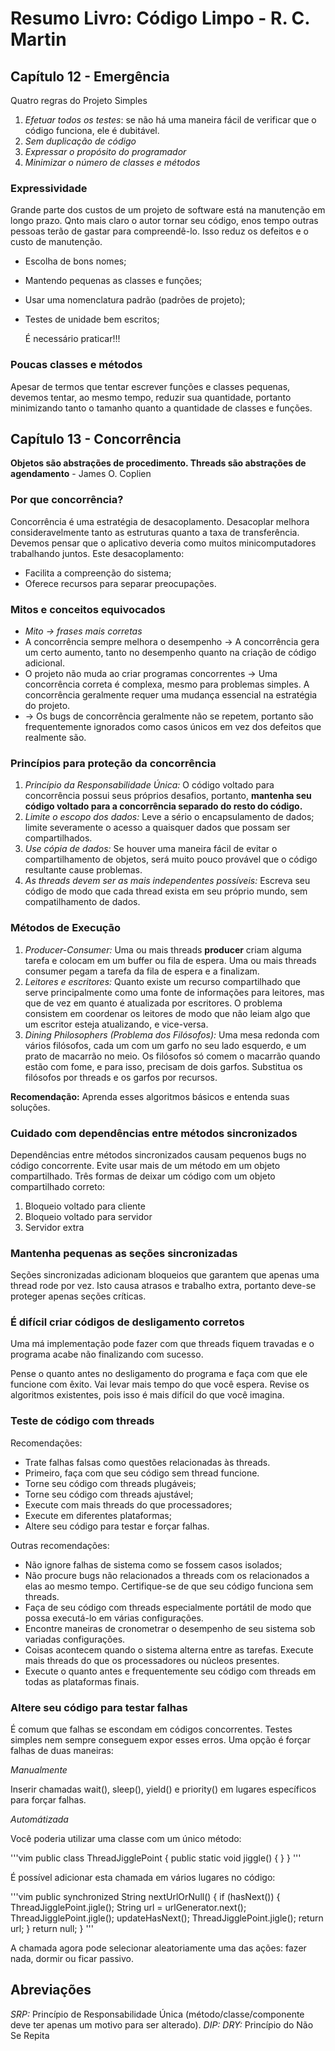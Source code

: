# Resumo Livro: Código Limpo - R. C. Martin

## Capítulo 12 - Emergência

Quatro regras do Projeto Simples

1. *Efetuar todos os testes*: se não há uma maneira fácil de verificar que o código funciona, ele é
dubitável.
2. *Sem duplicação de código*
3. *Expressar o propósito do programador*
4. *Minimizar o número de classes e métodos*

### Expressividade

Grande parte dos custos de um projeto de software está na manutenção em longo prazo. Qnto mais claro
o autor tornar seu código, enos tempo outras pessoas terão de gastar para compreendê-lo. Isso reduz
os defeitos e o custo de manutenção.

- Escolha de bons nomes;
- Mantendo pequenas as classes e funções;
- Usar uma nomenclatura padrão (padrões de projeto);
- Testes de unidade bem escritos;

  É necessário praticar!!!

### Poucas classes e métodos

Apesar de termos que tentar escrever funções e classes pequenas, devemos tentar, ao mesmo tempo,
reduzir sua quantidade, portanto minimizando tanto o tamanho quanto a quantidade de classes e
funções.

## Capítulo 13 - Concorrência

**Objetos são abstrações de procedimento. Threads são abstrações de agendamento** - James O. Coplien

### Por que concorrência?

Concorrência é uma estratégia de desacoplamento.
Desacoplar melhora consideravelmente tanto as estruturas quanto a taxa de transferência. Devemos
pensar que o aplicativo deveria como muitos minicomputadores trabalhando juntos. 
Este desacoplamento:

- Facilita a compreenção do sistema;
- Oferece recursos para separar preocupações.

### Mitos e conceitos equivocados

- *Mito -> frases mais corretas*
- A concorrência sempre melhora o desempenho -> A concorrência gera um certo aumento, tanto no
desempenho quanto na criação de código adicional.
- O projeto não muda ao criar programas concorrentes -> Uma concorrência correta é complexa, mesmo
  para problemas simples. A concorrência geralmente requer uma mudança essencial na estratégia do
  projeto.
- -> Os bugs de concorrência geralmente não se repetem, portanto são frequentemente ignorados como
  casos únicos em vez dos defeitos que realmente são.

### Princípios para proteção da concorrência

1. *Princípio da Responsabilidade Única:* O código voltado para concorrência possui seus próprios
desafios, portanto, **mantenha seu código voltado para a concorrência separado do resto do código.**
2. *Limite o escopo dos dados:* Leve a sério o encapsulamento de dados; limite severamente o acesso
a quaisquer dados que possam ser compartilhados.
3. *Use cópia de dados:* Se houver uma maneira fácil de evitar o compartilhamento de objetos, será
muito pouco provável que o código resultante cause problemas.
4. *As threads devem ser as mais independentes possíveis:* Escreva seu código de modo que cada
thread exista em seu próprio mundo, sem compatilhamento de dados.

### Métodos de Execução

1. *Producer-Consumer:* Uma ou mais threads **producer** criam alguma tarefa e colocam em um buffer
ou fila de espera. Uma ou mais threads consumer pegam a tarefa da fila de espera e a finalizam.
2. *Leitores e escritores:* Quanto existe um recurso compartilhado que serve principalmente como uma
fonte de informações para leitores, mas que de vez em quanto é atualizada por escritores. O problema
consistem em coordenar os leitores de modo que não leiam algo que um escritor esteja atualizando, e
vice-versa.
3. *Dining Philosophers (Problema dos Filósofos):* Uma mesa redonda com vários filósofos, cada um
com um garfo no seu lado esquerdo, e um prato de macarrão no meio. Os filósofos só comem o macarrão
quando estão com fome, e para isso, precisam de dois garfos. Substitua os filósofos por threads e os
garfos por recursos.


**Recomendação:** Aprenda esses algoritmos básicos e entenda suas soluções.


### Cuidado com dependências entre métodos sincronizados

Dependências entre métodos sincronizados causam pequenos bugs no código concorrente. Evite usar mais 
de um método em um objeto compartilhado.
Três formas de deixar um código com um objeto compartilhado correto:
1. Bloqueio voltado para cliente
2. Bloqueio voltado para servidor
3. Servidor extra

### Mantenha pequenas as seções sincronizadas

Seções sincronizadas adicionam bloqueios que garantem que apenas uma thread rode por vez. Isto causa 
atrasos e trabalho extra, portanto deve-se proteger apenas seções críticas.

### É difícil criar códigos de desligamento corretos

Uma má implementação pode fazer com que threads fiquem travadas e o programa acabe não finalizando com sucesso.

Pense o quanto antes no desligamento do programa e faça com que ele funcione com êxito. Vai levar mais tempo do que
você espera. Revise os algoritmos existentes, pois isso é mais difícil do que você imagina.


### Teste de código com threads

Recomendações:

- Trate falhas falsas como questões relacionadas às threads.
- Primeiro, faça com que seu código sem thread funcione.
- Torne seu código com threads plugáveis;
- Torne seu código com threads ajustável;
- Execute com mais threads do que processadores;
- Execute em diferentes plataformas;
- Altere seu código para testar e forçar falhas.

Outras recomendações:

- Não ignore falhas de sistema como se fossem casos isolados;
- Não procure bugs não relacionados a threads com os relacionados a elas ao mesmo tempo. Certifique-se
de que seu código funciona sem threads.
- Faça de seu código com threads especialmente portátil de modo que possa executá-lo em várias configurações.
- Encontre maneiras de cronometrar o desempenho de seu sistema sob variadas configurações.
- Coisas acontecem quando o sistema alterna entre as tarefas. Execute mais threads do que os processadores ou núcleos presentes.
- Execute o quanto antes e frequentemente seu código com threads em todas as plataformas finais.

### Altere seu código para testar falhas

É comum que falhas se escondam em códigos concorrentes. Testes simples nem sempre conseguem expor esses erros.
Uma opção é forçar falhas de duas maneiras:

*Manualmente*

Inserir chamadas wait(), sleep(), yield() e priority() em lugares específicos para forçar falhas.

*Automátizada*

Você poderia utilizar uma classe com um único método:

'''vim
public class ThreadJigglePoint {
    public static void jiggle() {
    }
}
'''

É possível adicionar esta chamada em vários lugares no código:

'''vim
public synchronized String nextUrlOrNull() {
    if (hasNext()) {
        ThreadJigglePoint.jigle();
        String url = urlGenerator.next();
        ThreadJigglePoint.jigle();
        updateHasNext();
        ThreadJigglePoint.jigle();
        return url;
    }
    return null;
}
'''

A chamada agora pode selecionar aleatoriamente uma das ações: fazer nada, dormir ou ficar passivo.

## Abreviações

*SRP:* Princípio de Responsabilidade Única (método/classe/componente deve ter apenas um motivo para
ser alterado).
*DIP:*
*DRY:* Princípio do Não Se Repita



